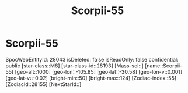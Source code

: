 ﻿---
title: "Scorpii-55"
location: [-30.58,-105.85,1000]
type: Station
tags:
- astro/Star

---

# Scorpii-55

SpocWebEntityId: 28043
isDeleted: false
isReadOnly: false
confidential: public
[star-class::M6]
[star-class-id::28193]
[Mass-sol::]
[name::Scorpii-55]
[geo-alt::1000]
[geo-lon::-105.85]
[geo-lat::-30.58]
[geo-lon-v::0.001]
[geo-lat-v::-0.02]
[bright-min::50]
[bright-max::124]
[Zodiac-index::55]
[ZodiacId::28155]
[NextStarId::]

